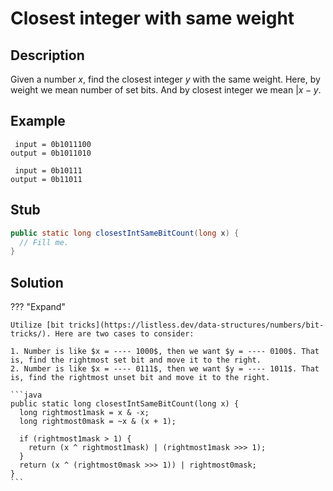 # Closest integer with same weight

## Description

Given a number $x$, find the closest integer $y$ with the same weight. Here, by weight we mean number of set bits. And by closest integer we mean $|x - y$.

## Example

```
 input = 0b1011100
output = 0b1011010

 input = 0b10111
output = 0b11011
```

## Stub

```java
public static long closestIntSameBitCount(long x) {
  // Fill me.
}
```

## Solution

??? "Expand"

    Utilize [bit tricks](https://listless.dev/data-structures/numbers/bit-tricks/). Here are two cases to consider:

    1. Number is like $x = ---- 1000$, then we want $y = ---- 0100$. That is, find the rightmost set bit and move it to the right.
    2. Number is like $x = ---- 0111$, then we want $y = ---- 1011$. That is, find the rightmost unset bit and move it to the right.

    ```java
    public static long closestIntSameBitCount(long x) {
      long rightmost1mask = x & -x;
      long rightmost0mask = ~x & (x + 1);

      if (rightmost1mask > 1) {
        return (x ^ rightmost1mask) | (rightmost1mask >>> 1);
      }
      return (x ^ (rightmost0mask >>> 1)) | rightmost0mask;
    }
    ```

